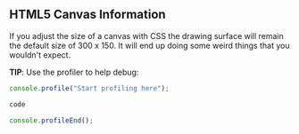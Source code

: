## HTML5 Canvas Information

If you adjust the size of a canvas with CSS the drawing surface will remain the
default size of 300 x 150.  It will end up doing some weird things that you
wouldn't expect.

**TIP**: Use the profiler to help debug:

```javascript
console.profile("Start profiling here");

code 

console.profileEnd();
```

